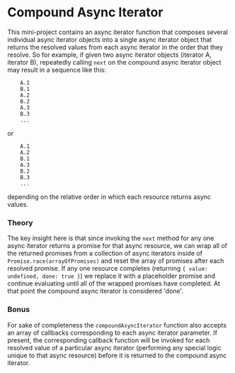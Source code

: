 # Compound Async Iterator
This mini-project contains an async iterator function that composes several individual async iterator objects
into a single async iterator object that returns the resolved values from each async iterator in the order that
they resolve. So for example, if given two async iterator objects (iterator A, iterator B), repeatedly calling `next` on the compound async iterator object may result in a sequence like this: 

```
    A.1
    B.1
    A.2
    B.2
    A.3
    B.3
    ...
```

or

```
    A.1
    A.2
    B.1
    A.3
    B.2
    B.3
    ...
```

depending on the relative order in which each resource returns async values.

### Theory
The key insight here is that since invoking the `next` method for any one async iterator returns a promise for that async resource, we can wrap all of the returned promises from a collection of async iterators inside of `Promise.race(arrayOfPromises)` and reset the array of promises after each resolved promise. If any one resource completes (returning `{ value: undefined, done: true }`) we replace it with a placeholder promise and continue evaluating until all of the wrapped promises have completed. At that point the compound async iterator is considered 'done'.

### Bonus
For sake of completeness the `compoundAsyncIterator` function also accepts an array of callbacks corresponding to each async iterator parameter. If present, the corresponding callback function will be invoked for each resolved value of a particular async iterator (performing any special logic unique to that async resource) before it is returned to the compound async iterator.